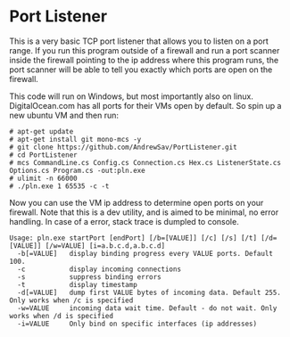 ﻿# Port Listener
This is a very basic TCP port listener that allows you to listen on a port range. 
If you run this program outside of a firewall and run a port scanner inside the firewall pointing to the ip address where this program runs, 
the port scanner will be able to tell you exactly which ports are open on the firewall.

This code will run on Windows, but most importantly also on linux. DigitalOcean.com has all ports for their VMs open by default. 
So spin up a new ubuntu VM and then run:
```
# apt-get update
# apt-get install git mono-mcs -y
# git clone https://github.com/AndrewSav/PortListener.git
# cd PortListener
# mcs CommandLine.cs Config.cs Connection.cs Hex.cs ListenerState.cs Options.cs Program.cs -out:pln.exe
# ulimit -n 66000
# ./pln.exe 1 65535 -c -t
```
Now you can use the VM ip address to determine open ports on your firewall. 
Note that this is a dev utility, and is aimed to be minimal, no error handling. 
In case of a error, stack trace is dumpled to console.
```
Usage: pln.exe startPort [endPort] [/b=[VALUE]] [/c] [/s] [/t] [/d=[VALUE]] [/w=VALUE] [i=a.b.c.d,a.b.c.d]
  -b[=VALUE]   display binding progress every VALUE ports. Default 100.
  -c           display incoming connections
  -s           suppress binding errors
  -t           display timestamp
  -d[=VALUE]   dump first VALUE bytes of incoming data. Default 255. Only works when /c is specified
  -w=VALUE     incoming data wait time. Default - do not wait. Only works when /d is specified
  -i=VALUE     Only bind on specific interfaces (ip addresses)
```
